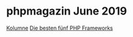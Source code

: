 # phpmagazin June 2019

[Kolumne](kolumn.md)
[Die besten fünf PHP Frameworks](die-besten-fünf-PHP-frameworks.md)
